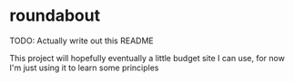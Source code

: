 # roundabout

TODO: Actually write out this README

This project will hopefully eventually a little budget site I can use, for now I'm just using it to learn some principles
